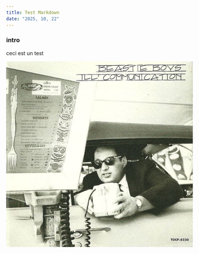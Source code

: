 ```yaml
---
title: Test Markdown
date: "2025, 10, 22"
---
```

### intro

ceci est un test

![test image](../../../../assets/beastie-boys-sabotage.jpg)